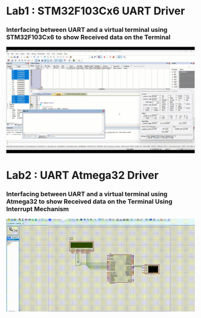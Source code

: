 # Lab1 : STM32F103Cx6 UART Driver
### Interfacing between UART and a virtual terminal using STM32F103Cx6 to show Received data on the Terminal
![STM32F103Cx6 UART Driver](https://github.com/ArsanyMounir/EmbeddedSystem/blob/master/Unit_8_MCU_Interfacing/Lec_3/Lab1_STM32F103C6_USART_Driver/Keil.gif)

# Lab2 : UART Atmega32 Driver
### Interfacing between UART and a virtual terminal using Atmega32 to show Received data on the Terminal Using Interrupt Mechanism
![UART Atmega32 Driver](https://github.com/ArsanyMounir/EmbeddedSystem/blob/master/Unit_8_MCU_Interfacing/Lec_3/Lab2_ATMEGA32_UART_Driver/Proteus.gif)
